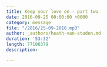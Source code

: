 ```yaml
---
title: Keep your love on - part two
date: 2016-09-25 00:00:00 +0000
category: message
file: "/2016/25-09-2016.mp3"
author: _authors/heath-van-staden.md
duration: '53:32'
length: 77106379
description: 

---
```

